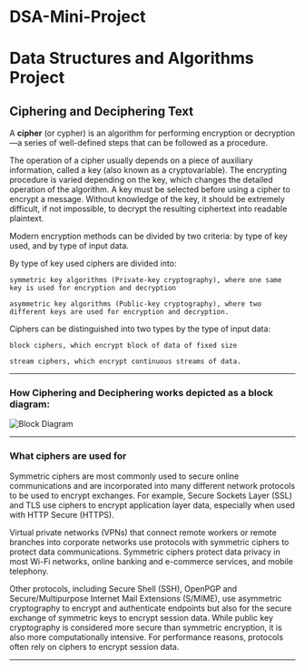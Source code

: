 # DSA-Mini-Project

<h1>
Data Structures and Algorithms Project
</h1>

<h2>
Ciphering and Deciphering Text 
</h2>

A <b>cipher</b> (or cypher) is an algorithm for performing encryption or decryption—a series of well-defined steps that can be followed as a procedure.

The operation of a cipher usually depends on a piece of auxiliary information, called a key (also known as a cryptovariable). The encrypting procedure is varied depending on the key, which changes the detailed operation of the algorithm. A key must be selected before using a cipher to encrypt a message. Without knowledge of the key, it should be extremely difficult, if not impossible, to decrypt the resulting ciphertext into readable plaintext. 

Modern encryption methods can be divided by two criteria: by type of key used, and by type of input data.

By type of key used ciphers are divided into:

    symmetric key algorithms (Private-key cryptography), where one same key is used for encryption and decryption

    asymmetric key algorithms (Public-key cryptography), where two different keys are used for encryption and decryption.

Ciphers can be distinguished into two types by the type of input data:

    block ciphers, which encrypt block of data of fixed size

    stream ciphers, which encrypt continuous streams of data.

----
<h3>
How Ciphering and Deciphering works depicted as a block diagram:
</h3>
<img src="https://cdn.ttgtmedia.com/rms/onlineImages/security_cissp_cryptography_desktop.jpg" alt="Block Diagram"/>

-----
<h3>
What ciphers are used for
</h3>
Symmetric ciphers are most commonly used to secure online communications and are incorporated into many different network protocols to be used to encrypt exchanges. For example, Secure Sockets Layer (SSL) and TLS use ciphers to encrypt application layer data, especially when used with HTTP Secure (HTTPS).

Virtual private networks (VPNs) that connect remote workers or remote branches into corporate networks use protocols with symmetric ciphers to protect data communications. Symmetric ciphers protect data privacy in most Wi-Fi networks, online banking and e-commerce services, and mobile telephony.

Other protocols, including Secure Shell (SSH), OpenPGP and Secure/Multipurpose Internet Mail Extensions (S/MIME), use asymmetric cryptography to encrypt and authenticate endpoints but also for the secure exchange of symmetric keys to encrypt session data. While public key cryptography is considered more secure than symmetric encryption, it is also more computationally intensive. For performance reasons, protocols often rely on ciphers to encrypt session data.

-----
